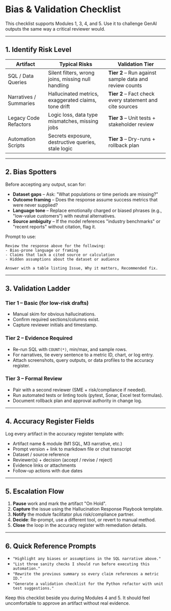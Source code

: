 # Bias & Validation Checklist

This checklist supports Modules 1, 3, 4, and 5. Use it to challenge GenAI outputs the same way a critical reviewer would.

---

## 1. Identify Risk Level

| Artifact | Typical Risks | Validation Tier |
| --- | --- | --- |
| SQL / Data Queries | Silent filters, wrong joins, missing null handling | **Tier 2** – Run against sample data and review counts |
| Narratives / Summaries | Hallucinated metrics, exaggerated claims, tone drift | **Tier 2** – Fact check every statement and cite sources |
| Legacy Code Refactors | Logic loss, data type mismatches, missing jobs | **Tier 3** – Unit tests + stakeholder review |
| Automation Scripts | Secrets exposure, destructive queries, stale logic | **Tier 3** – Dry-runs + rollback plan |

---

## 2. Bias Spotters

Before accepting any output, scan for:

- **Dataset gaps** – Ask: "What populations or time periods are missing?"
- **Outcome framing** – Does the response assume success metrics that were never supplied?
- **Language tone** – Replace emotionally charged or biased phrases (e.g., "low-value customers") with neutral alternatives.
- **Source ambiguity** – If the model references "industry benchmarks" or "recent reports" without citation, flag it.

Prompt to use:

```
Review the response above for the following:
- Bias-prone language or framing
- Claims that lack a cited source or calculation
- Hidden assumptions about the dataset or audience

Answer with a table listing Issue, Why it matters, Recommended fix.
```

---

## 3. Validation Ladder

### Tier 1 – Basic (for low-risk drafts)
- Manual skim for obvious hallucinations.
- Confirm required sections/columns exist.
- Capture reviewer initials and timestamp.

### Tier 2 – Evidence Required
- Re-run SQL with `COUNT(*)`, min/max, and sample rows.
- For narratives, tie every sentence to a metric ID, chart, or log entry.
- Attach screenshots, query outputs, or data profiles to the accuracy register.

### Tier 3 – Formal Review
- Pair with a second reviewer (SME + risk/compliance if needed).
- Run automated tests or linting tools (pytest, Sonar, Excel test formulas).
- Document rollback plan and approval authority in change log.

---

## 4. Accuracy Register Fields

Log every artifact in the accuracy register template with:

- Artifact name & module (M1 SQL, M3 narrative, etc.)
- Prompt version + link to markdown file or chat transcript
- Dataset / source reference
- Reviewer(s) + decision (accept / revise / reject)
- Evidence links or attachments
- Follow-up actions with due dates

---

## 5. Escalation Flow

1. **Pause** work and mark the artifact "On Hold".
2. **Capture** the issue using the Hallucination Response Playbook template.
3. **Notify** the module facilitator plus risk/compliance partner.
4. **Decide**: Re-prompt, use a different tool, or revert to manual method.
5. **Close** the loop in the accuracy register with remediation details.

---

## 6. Quick Reference Prompts

- `"Highlight any biases or assumptions in the SQL narrative above."`
- `"List three sanity checks I should run before executing this automation."`
- `"Rewrite the previous summary so every claim references a metric ID."`
- `"Generate a validation checklist for the Python refactor with unit test suggestions."`

Keep this checklist beside you during Modules 4 and 5. It should feel uncomfortable to approve an artifact without real evidence.
